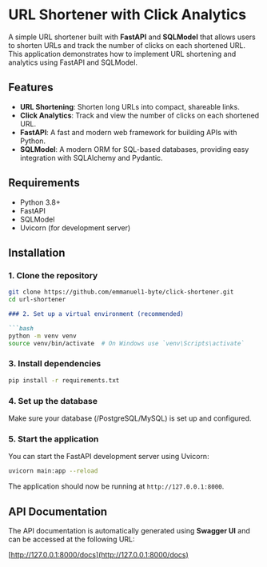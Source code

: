 # URL Shortener with Click Analytics

A simple URL shortener built with **FastAPI** and **SQLModel** that allows users to shorten URLs and track the number of clicks on each shortened URL. This application demonstrates how to implement URL shortening and analytics using FastAPI and SQLModel.

## Features

- **URL Shortening**: Shorten long URLs into compact, shareable links.
- **Click Analytics**: Track and view the number of clicks on each shortened URL.
- **FastAPI**: A fast and modern web framework for building APIs with Python.
- **SQLModel**: A modern ORM for SQL-based databases, providing easy integration with SQLAlchemy and Pydantic.

## Requirements

- Python 3.8+
- FastAPI
- SQLModel
- Uvicorn (for development server)

## Installation

### 1. Clone the repository

```bash
git clone https://github.com/emmanuel1-byte/click-shortener.git
cd url-shortener

````

```markdown
### 2. Set up a virtual environment (recommended)

```bash
python -m venv venv
source venv/bin/activate  # On Windows use `venv\Scripts\activate`
```

### 3. Install dependencies

```bash
pip install -r requirements.txt
```

### 4. Set up the database

Make sure your database (/PostgreSQL/MySQL) is set up and configured.

### 5. Start the application

You can start the FastAPI development server using Uvicorn:

```bash
uvicorn main:app --reload
```

The application should now be running at `http://127.0.0.1:8000`.

## API Documentation

The API documentation is automatically generated using **Swagger UI** and can be accessed at the following URL:

[http://127.0.0.1:8000/docs](http://127.0.0.1:8000/docs)
```
